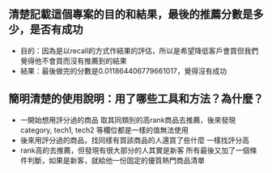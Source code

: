 ## 清楚記載這個專案的目的和結果，最後的推薦分數是多少，是否有成功
* 目的：因為是以recall的方式作結果的評估，所以是希望降低客戶會買但我們覺得他不會買而沒有推薦到的結果
* 結果：最後做完的分數是0.011864406779661017，覺得沒有成功

## 簡明清楚的使用說明：用了哪些工具和方法？為什麼？
* 一開始想用評分過的商品 取其同類別的高rank商品去推薦，後來發現category, tech1, tech2 等欄位都是一樣的值無法使用
* 後來用評分過的商品，找同樣有買該商品的人還買了些什麼 一樣找評分高 
* rank高的去推薦，但發現有很大部分的人其實是新客
所有最後又加了一個條件判斷，如果是新客，就給他一份固定的優質熱門商品清單
